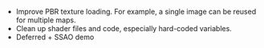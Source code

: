 * Improve PBR texture loading. For example, a single image can be reused for multiple maps.
* Clean up shader files and code, especially hard-coded variables.
* Deferred + SSAO demo
